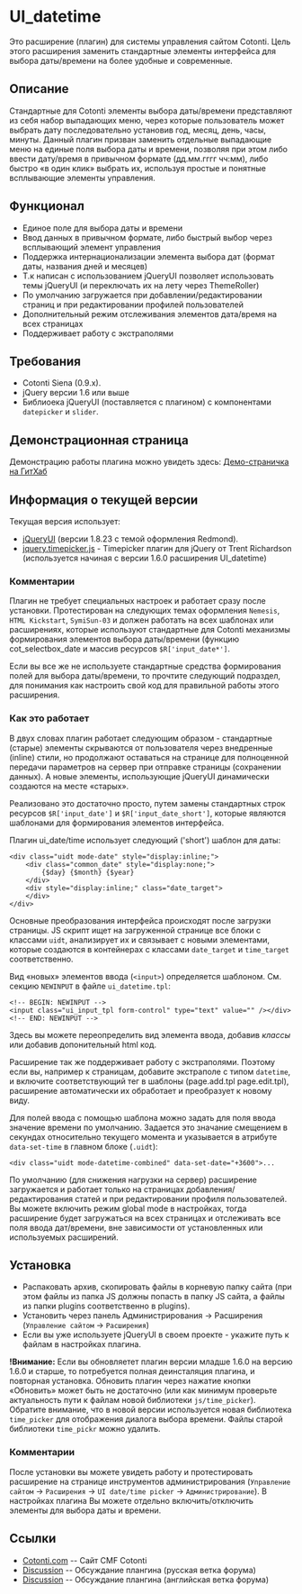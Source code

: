 UI_datetime 
===========

Это расширение (плагин) для системы управления сайтом Cotonti. Цель этого 
расширения заменить стандартные элементы интерфейса для выбора даты/времени 
на более удобные и современные.

Описание
--------

Стандартные для Cotonti элементы выбора даты/времени представляют из себя
набор выпадающих меню, через которые пользователь может выбрать дату
последовательно установив год, месяц, день, часы, минуты. Данный плагин
призван заменить отдельные выпадающие меню на единые поля выбора даты
и времени, позволяя при этом либо ввести дату/время в привычном формате
(дд.мм.гггг чч:мм), либо быстро «в один клик» выбрать их, используя простые
и понятные всплывающие элементы управления.

Функционал
----------

* Единое поле для выбора даты и времени 
* Ввод данных в привычном формате, либо быстрый выбор через всплывающий элемент управления
* Поддержка интернационализации элемента выбора дат (формат даты, названия дней и месяцев)
* Т.к написан с использованием jQueryUI позволяет использовать темы jQueryUI (и переключать 
их на лету через ThemeRoller)
* По умолчанию загружается при добавлении/редактировании страниц и при редактировании 
профилей пользователей
* Дополнительный режим отслеживания элементов дата/время на всех страницах
* Поддерживает работу с экстраполями

Требования
----------

* Cotonti Siena (0.9.x).
* jQuery версии 1.6 или выше
* Библиоека jQueryUI (поставляется с плагином) с компонентами `datepicker` и `slider`.  

Демонстрационная страница
-------------------------

Демонстрацию работы плагина можно увидеть здесь: [Демо-страничка на ГитХаб](http://macik.github.io/cot_ui_datetime/demo.html)

Информация о текущей версии
---------------------------

Текущая версия использует:
* [jQueryUI](http://www.jqueryui.com) (версии 1.8.23 с темой оформления Redmond).
* [jquery.timepicker.js](http://trentrichardson.com/examples/timepicker/) - Timepicker плагин для jQuery от Trent Richardson (используется начиная с версии 
1.6.0 расширения UI_datetime)


### Комментарии

Плагин не требует специальных настроек и работает сразу после установки.
Протестирован на следующих темах оформления `Nemesis`, `HTML Kickstart`,
`SymiSun-03` и должен работать на всех шаблонах или расширениях, которые
используют стандартные для Cotonti механизмы формирования элементов выбора
даты/времени (функцию cot_selectbox_date и массив ресурсов
`$R['input_date*']`.

Если вы все же не используете стандартные средства формирования полей для
выбора даты/времени, то прочтите следующий подраздел, для понимания как
настроить свой код для правильной работы этого расширения.

### Как это работает

В двух словах плагин работает следующим образом - стандартные (старые)
элементы скрываются от пользователя через внедренные (inline) стили,
но продолжают оставаться на странице для полноценной передачи параметров
на сервер при отправке страницы (сохранении данных). А новые элементы,
использующие jQueryUI динамически создаются на месте «старых».

Реализовано это достаточно просто, путем замены стандартных строк ресурсов
`$R['input_date']` и `$R['input_date_short']`, которые являются шаблонами для
формирования элементов интерфейса.

Плагин ui_date/time использует следующий ('short') шаблон для даты:

    <div class="uidt mode-date" style="display:inline;">
		<div class="common_date" style="display:none;">
			{$day} {$month} {$year}
		</div>
		<div style="display:inline;" class="date_target">
		</div>
	</div> 

Основные преобразования интерфейса происходят после загрузки страницы.
JS скрипт ищет на загруженной странице все блоки с классами `uidt`,
анализирует их и связывает с новыми элементами, которые
создаются в контейнерах с классами `date_target` и `time_target` соответственно.

Вид «новых» элементов ввода (`<input>`) определяется шаблоном. См. секцию `NEWINPUT`
в файле `ui_datetime.tpl`:

	<!-- BEGIN: NEWINPUT -->
	<input class="ui_input_tpl form-control" type="text" value="" /></div>
	<!-- END: NEWINPUT -->

Здесь вы можете переопределить вид элемента ввода, добавив _классы_ или 
добавив допонительный html код.

Расширение так же поддерживает работу с экстраполями. Поэтому если вы, например к страницам, добавите 
экстраполе с типом `datetime`, и включите соответствующий тег в шаблоны (page.add.tpl page.edit.tpl),
расширение автоматически их обработает и преобразует к новому виду.

Для полей ввода с помощью шаблона можно задать для поля ввода значение времени по умолчанию.
Задается это значание смещением в секундах относительно текущего момента и указывается в атрибуте
`data-set-time` в главном блоке (`.uidt`):

	<div class="uidt mode-datetime-combined" data-set-date="+3600">... 



По умолчанию (для снижения нагрузки на сервер) расширение загружается
и работает только на страницах добавления/редактирования статей и при
редактировании профиля пользователей. Вы можете включить режим global mode
в настройках, тогда расширение будет загружаться на всех страницах
и отслеживать все поля ввода дат/времени, вне зависимости от установленных
или используемых расширений.


Установка
---------

* Распаковать архив, скопировать файлы в корневую папку сайта (при этом файлы из папка 
JS должны попасть в папку JS сайта, а файлы из папки plugins соответственно в plugins).
* Установить через панель Администрирования → Расширения (`Управление сайтом` → `Расширения`)
* Если вы уже используете jQueryUI в своем проекте - укажите путь к файлам в настройках плагина.

**!Внимание:** Если вы обновляетет плагин версии младше 1.6.0 на версию 1.6.0 и старше, то 
потребуется полная деинсталяция плагина, и повторная установка. Обновить плагин через нажатие кнопки 
«Обновить» может быть не достаточно (или как минимум проверьте актуальность пути к файлам новой 
библиотеки `js/time_picker`). Обратите внимание, что в новой версии используется новая библиотека 
`time_picker` для отображения диалога выбора времени. Файлы старой библиотеки `time_pickr` можно удалить.


### Комментарии

После установки вы можете увидеть работу и протестировать расширение
на странице инструментов администрирования (`Управление сайтом` → `Расширения`
→ `UI date/time picker` → `Администрирование`). В настройках плагина Вы можете
отдельно включить/отключить элементы для выбора даты и времени.


Ссылки
------

* [Cotonti.com](http://Cotonti.com/) -- Сайт CMF Cotonti
* [Discussion](http://www.cotonti.com/forums/?m=posts&q=7105) -- Обсуждание плангина (русская ветка форума)
* [Discussion](http://www.cotonti.com/forums?m=posts&q=7118) -- Обсуждание плангина (английская ветка форума)


